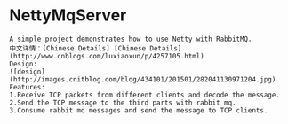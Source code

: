 # NettyMqServer
    A simple project demonstrates how to use Netty with RabbitMQ.
    中文详情：[Chinese Details] [Chinese Details](http://www.cnblogs.com/luxiaoxun/p/4257105.html)
    Design:
    ![design](http://images.cnitblog.com/blog/434101/201501/282041130971204.jpg)
    Features:
    1.Receive TCP packets from different clients and decode the message. 
    2.Send the TCP message to the third parts with rabbit mq.
    3.Consume rabbit mq messages and send the message to TCP clients.
